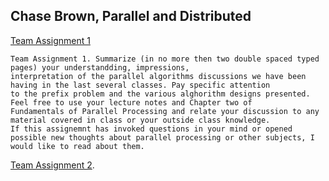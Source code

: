 ## Chase Brown, Parallel and Distributed

[Team Assignment 1](https://github.com/BroChase/BroChase.github.io/blob/master/assignment1)
```
Team Assignment 1. Summarize (in no more then two double spaced typed pages) your understandding, impressions, 
interpretation of the parallel algorithms discussions we have been having in the last several classes. Pay specific attention 
to the prefix problem and the various alghorithm designs presented. Feel free to use your lecture notes and Chapter two of
Fundamentals of Parallel Processing and relate your discussion to any material covered in class or your outside class knowledge. 
If this assignemnt has invoked questions in your mind or opened possible new thoughts about parallel processing or other subjects, I would like to read about them.
```
[Team Assignment 2]().
